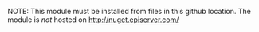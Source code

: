 NOTE: This module must be installed from files in this github location. The module is *not* hosted on http://nuget.episerver.com/

